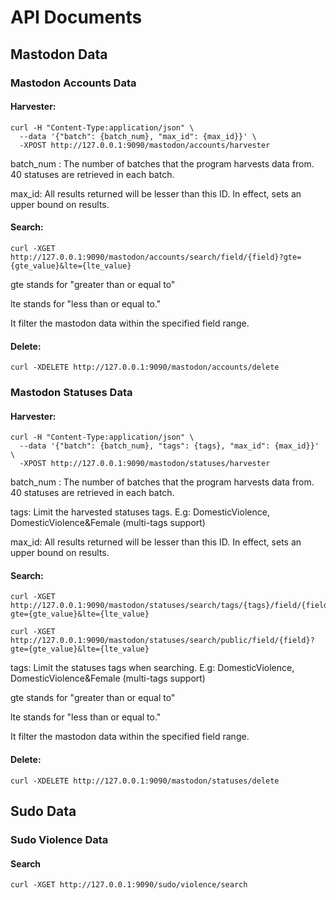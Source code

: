 # API Documents

## Mastodon Data

### Mastodon Accounts Data

#### Harvester:

```shell
curl -H "Content-Type:application/json" \
  --data '{"batch": {batch_num}, "max_id": {max_id}}' \
  -XPOST http://127.0.0.1:9090/mastodon/accounts/harvester
```

batch_num : The number of batches that the program harvests data from. 40 statuses are retrieved in each batch.

max_id: All results returned will be lesser than this ID. In effect, sets an upper bound on results.


#### Search:

```shell
curl -XGET http://127.0.0.1:9090/mastodon/accounts/search/field/{field}?gte={gte_value}&lte={lte_value}
```

gte stands for "greater than or equal to"

lte stands for "less than or equal to." 

It filter the mastodon data within the specified field range.


#### Delete:

```shell
curl -XDELETE http://127.0.0.1:9090/mastodon/accounts/delete
```


### Mastodon Statuses Data

#### Harvester:

```shell
curl -H "Content-Type:application/json" \
  --data '{"batch": {batch_num}, "tags": {tags}, "max_id": {max_id}}' \
  -XPOST http://127.0.0.1:9090/mastodon/statuses/harvester
```

batch_num : The number of batches that the program harvests data from. 40 statuses are retrieved in each batch.

tags: Limit the harvested statuses tags. E.g: DomesticViolence, DomesticViolence&Female (multi-tags support)

max_id: All results returned will be lesser than this ID. In effect, sets an upper bound on results.


#### Search:

```shell
curl -XGET http://127.0.0.1:9090/mastodon/statuses/search/tags/{tags}/field/{field}?gte={gte_value}&lte={lte_value}
```

```shell
curl -XGET http://127.0.0.1:9090/mastodon/statuses/search/public/field/{field}?gte={gte_value}&lte={lte_value}
```

tags: Limit the statuses tags when searching. E.g: DomesticViolence, DomesticViolence&Female (multi-tags support)

gte stands for "greater than or equal to"

lte stands for "less than or equal to." 

It filter the mastodon data within the specified field range.


#### Delete:

```shell
curl -XDELETE http://127.0.0.1:9090/mastodon/statuses/delete
```

## Sudo Data

### Sudo Violence Data

#### Search

```shell
curl -XGET http://127.0.0.1:9090/sudo/violence/search
```
